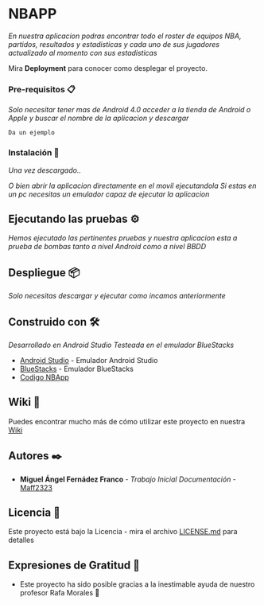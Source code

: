 # NBAPP

_En nuestra aplicacion podras encontrar todo el roster de equipos NBA, partidos, resultados y estadisticas y cada uno de sus jugadores actualizado al momento con sus estadisticas_


Mira **Deployment** para conocer como desplegar el proyecto.


### Pre-requisitos 📋

_Solo necesitar tener mas de Android 4.0 acceder a la tienda de Android o Apple y buscar el nombre de la aplicacion y descargar_

```
Da un ejemplo
```

### Instalación 🔧

_Una vez descargado.._

_O bien abrir la aplicacion directamente en el movil ejecutandola_
_Si estas en un pc necesitas un emulador capaz de ejecutar la aplicacion_

## Ejecutando las pruebas ⚙️

_Hemos ejecutado las pertinentes pruebas y nuestra aplicacion esta a prueba de bombas tanto a nivel Android como a nivel BBDD_


## Despliegue 📦

_Solo necesitas descargar y ejecutar como incamos anteriormente_

## Construido con 🛠️

_Desarrollado en Android Studio_
_Testeada en el emulador BlueStacks_

* [Android Studio](https://https://developer.android.com/studio?hl=es-419/) - Emulador Android Studio
* [BlueStacks](http://https://www.bluestacks.com/es/index.html) - Emulador BlueStacks
* [Codigo NBApp](https://github.com/Maff2323/NBAPP) 

## Wiki 📖

Puedes encontrar mucho más de cómo utilizar este proyecto en nuestra [Wiki](https://github.com/Maff2323/NBAPP/wiki)


## Autores ✒️

* **Miguel Ángel Fernádez Franco** - *Trabajo Inicial* *Documentación* - [Maff2323](https://github.com/Maff2323)

## Licencia 📄

Este proyecto está bajo la Licencia - mira el archivo [LICENSE.md](LICENSE.md) para detalles

## Expresiones de Gratitud 🎁

* Este proyecto ha sido posible gracias a la inestimable ayuda de nuestro profesor Rafa Morales 📢
